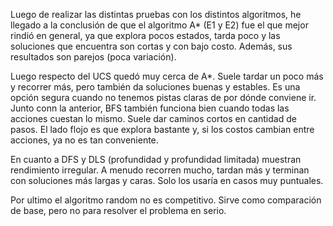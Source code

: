 Luego de realizar las distintas pruebas con los distintos algoritmos, he llegado a la conclusión de que el algoritmo A* (E1 y E2) fue el que mejor rindió en general, ya que explora pocos estados, tarda poco y las soluciones que encuentra son cortas y con bajo costo. Además, sus resultados son parejos (poca variación).

Luego respecto del UCS quedó muy cerca de A*. Suele tardar un poco más y recorrer más, pero también da soluciones buenas y estables. Es una opción segura cuando no tenemos pistas claras de por dónde conviene ir. Junto conn la anterior, BFS también funciona bien cuando todas las acciones cuestan lo mismo. Suele dar caminos cortos en cantidad de pasos. El lado flojo es que explora bastante y, si los costos cambian entre acciones, ya no es tan conveniente.

En cuanto a DFS y DLS (profundidad y profundidad limitada) muestran rendimiento irregular. A menudo recorren mucho, tardan más y terminan con soluciones más largas y caras. Solo los usaría en casos muy puntuales.

Por ultimo el algoritmo random no es competitivo. Sirve como comparación de base, pero no para resolver el problema en serio.